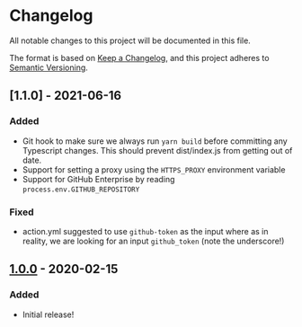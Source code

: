 # Changelog

All notable changes to this project will be documented in this file.

The format is based on [Keep a Changelog](https://keepachangelog.com/en/1.0.0/),
and this project adheres to [Semantic Versioning](https://semver.org/spec/v2.0.0.html).

## [1.1.0] - 2021-06-16

### Added

-   Git hook to make sure we always run `yarn build` before committing any Typescript changes. This should prevent dist/index.js from getting out of date.
-   Support for setting a proxy using the `HTTPS_PROXY` environment variable
-   Support for GitHub Enterprise by reading `process.env.GITHUB_REPOSITORY`

### Fixed

-   action.yml suggested to use `github-token` as the input where as in reality, we are looking for an input `github_token` (note the underscore!)

## [1.0.0] - 2020-02-15

### Added

-   Initial release!

[Unreleased]: https://github.com/thomaseizinger/create-pull-request/compare/1.0.0...HEAD

[1.0.0]: https://github.com/thomaseizinger/create-pull-request/compare/92284b92aff90f2100e022ed93d6e485240e8a36...1.0.0
